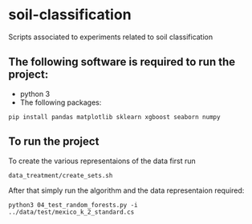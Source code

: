 # soil-classification
Scripts associated to experiments related to soil classification


## The following software is required to run the project:
* python 3
* The following packages:
```
pip install pandas matplotlib sklearn xgboost seaborn numpy
```

## To run the project
To create the various representaions of the data first run 
```
data_treatment/create_sets.sh	
```
After that simply run the algorithm and the data representaion required:
```
python3 04_test_random_forests.py -i ../data/test/mexico_k_2_standard.cs
```
